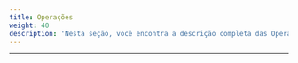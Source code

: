 ```yaml
---
title: Operações
weight: 40
description: 'Nesta seção, você encontra a descrição completa das Operações com a utilização da nova DSL do Beagle.'
---
```


---